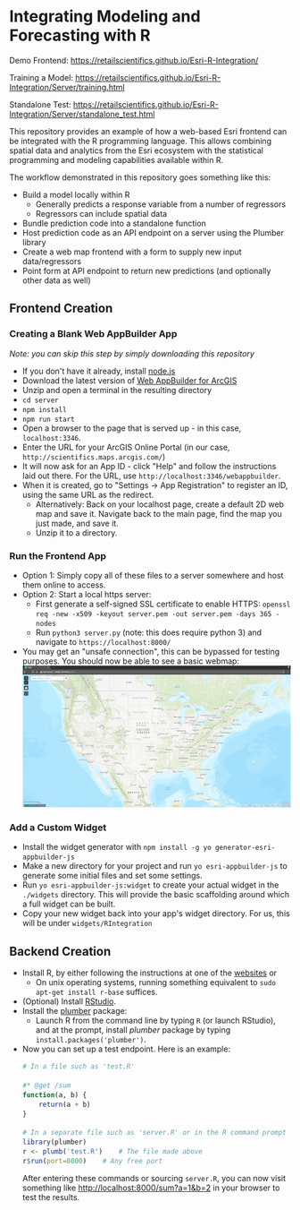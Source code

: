 # Integrating Modeling and Forecasting with R

Demo Frontend: https://retailscientifics.github.io/Esri-R-Integration/

Training a Model: https://retailscientifics.github.io/Esri-R-Integration/Server/training.html

Standalone Test: https://retailscientifics.github.io/Esri-R-Integration/Server/standalone_test.html

This repository provides an example of how a web-based Esri frontend can be integrated with the R programming language. This allows combining spatial data and analytics from the Esri ecosystem with the statistical programming and modeling capabilities available within R.

The workflow demonstrated in this repository goes something like this:

- Build a model locally within R
	- Generally predicts a response variable from a number of regressors
	- Regressors can include spatial data
- Bundle prediction code into a standalone function
- Host prediction code as an API endpoint on a server using the Plumber library
- Create a web map frontend with a form to supply new input data/regressors
- Point form at API endpoint to return new predictions (and optionally other data as well)

## Frontend Creation

### Creating a Blank Web AppBuilder App
*Note: you can skip this step by simply downloading this repository*
- If you don't have it already, install [node.js](https://nodejs.org/en/download/)
- Download the latest version of [Web AppBuilder for ArcGIS](https://developers.arcgis.com/web-appbuilder/)
- Unzip and open a terminal in the resulting directory
- `cd server`
- `npm install`
- `npm run start`
- Open a browser to the page that is served up - in this case, `localhost:3346`.
- Enter the URL for your ArcGIS Online Portal (in our case, `http://scientifics.maps.arcgis.com/`)
- It will now ask for an App ID - click "Help" and follow the instructions laid out there. For the URL, use `http://localhost:3346/webappbuilder`.
- When it is created, go to "Settings -> App Registration" to register an ID, using the same URL as the redirect.
	- Alternatively: Back on your localhost page, create a default 2D web map and save it. Navigate back to the main page, find the map you just made, and save it.
	- Unzip it to a directory.

### Run the Frontend App
- Option 1: Simply copy all of these files to a server somewhere and host them online to access.
- Option 2: Start a local https server:
	- First generate a self-signed SSL certificate to enable HTTPS:
	`openssl req -new -x509 -keyout server.pem -out server.pem -days 365 -nodes`
	- Run `python3 server.py` (note: this does require python 3) and navigate to `https://localhost:8000/`
- You may get an "unsafe connection", this can be bypassed for testing purposes. You should now be able to see a basic webmap: ![basic](images/2018/07/basic.png)

### Add a Custom Widget
- Install the widget generator with `npm install -g yo generator-esri-appbuilder-js`
- Make a new directory for your project and run `yo esri-appbuilder-js` to generate some initial files and set some settings.
- Run `yo esri-appbuilder-js:widget` to create your actual widget in the `./widgets` directory. This will provide the basic scaffolding around which a full widget can be built.
- Copy your new widget back into your app's widget directory. For us, this will be under `widgets/RIntegration`

## Backend Creation

- Install R, by either following the instructions at one of the [websites](https://cran.r-project.org/) or
	- On unix operating systems, running something equivalent to `sudo apt-get install r-base` suffices.
- (Optional) Install [RStudio](https://www.rstudio.com/products/rstudio/download/).
- Install the [plumber](https://www.rplumber.io/) package:
	- Launch R from the command line by typing `R` (or launch RStudio), and at the prompt, install  *plumber* package by typing `install.packages('plumber')`.
- Now you can set up a test endpoint. Here is an example:
	```R
	# In a file such as 'test.R'

	#* @get /sum
	function(a, b) {
		return(a + b)
	}

	# In a separate file such as 'server.R' or in the R command prompt
	library(plumber)
	r <- plumb('test.R') 	# The file made above
	r$run(port=8000) 	# Any free port
	```
	After entering these commands or sourcing `server.R`, you can now visit something like [http://localhost:8000/sum?a=1&b=2](http://localhost:8000/sum?a=1&b=2) in your browser to test the results.

